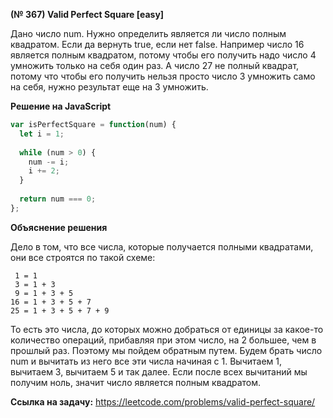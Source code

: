 **(№ 367) Valid Perfect Square [easy]**

Дано число num. Нужно определить является ли число полным квадратом. Если да вернуть true, если нет false. Например число 16 является полным квадратом, потому чтобы его получить надо число 4 умножить только на себя один раз. А число 27 не полный квадрат, потому что чтобы его получить нельзя просто число 3 умножить само на себя, нужно результат еще на 3 умножить.

**Решение на JavaScript**

```javascript
var isPerfectSquare = function(num) {
  let i = 1;
  
  while (num > 0) {
    num -= i;
    i += 2;
  }
  
  return num === 0;
};
```

**Объяснение решения**

Дело в том, что все числа, которые получается полными квадратами, они все строятся по такой схеме:
```
 1 = 1
 3 = 1 + 3
 9 = 1 + 3 + 5
16 = 1 + 3 + 5 + 7
25 = 1 + 3 + 5 + 7 + 9
```
То есть это числа, до которых можно добраться от единицы за какое-то количество операций, прибавляя при этом число, на 2 большее, чем в прошлый раз. Поэтому мы пойдем обратным путем. Будем брать число num и вычитать из него все эти числа начиная с 1. Вычитаем 1, вычитаем 3, вычитаем 5 и так далее. Если после всех вычитаний мы получим ноль, значит число является полным квадратом. 

**Ссылка на задачу:** https://leetcode.com/problems/valid-perfect-square/